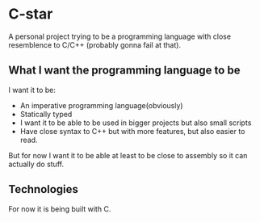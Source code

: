 # C-star



A personal project trying to be a programming language with close resemblence to C/C++ (probably gonna fail at that).

## What I want the programming language to  be
 I want it to be:

 * An imperative programming language(obviously)
 * Statically typed
 * I want it to be able to be used in bigger projects but also small scripts
 * Have close syntax to C++ but with more features, but also easier to read.


  But for now I want it to be able at least to be close to assembly so it can actually do stuff.

## Technologies
 For now it is being built with C.
